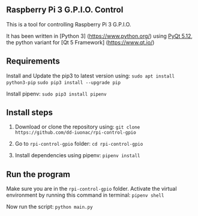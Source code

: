 ## Raspberry Pi 3 G.P.I.O. Control
This is a tool for controlling Raspberry Pi 3 G.P.I.O.

It has been written in [Python 3] (https://www.python.org/) using [PyQt 5.12](https://www.riverbankcomputing.com/static/Docs/PyQt5/), the python variant for [Qt 5 Framework] (https://www.qt.io/)

## Requirements
Install and Update the pip3 to latest version using:
`sudo apt install python3-pip`
`sudo pip3 install --upgrade pip`

Install pipenv:
`sudo pip3 install pipenv`


## Install steps
1. Download or clone the repository using:
`git clone https://github.com/dd-iuonac/rpi-control-gpio`

2. Go to `rpi-control-gpio` folder:
`cd rpi-control-gpio`

3. Install dependencies using pipenv:
`pipenv install`

## Run the program
Make sure you are in the `rpi-control-gpio` folder.
Activate the virtual environment by running this command in terminal:
`pipenv shell`

Now run the script: `python main.py`